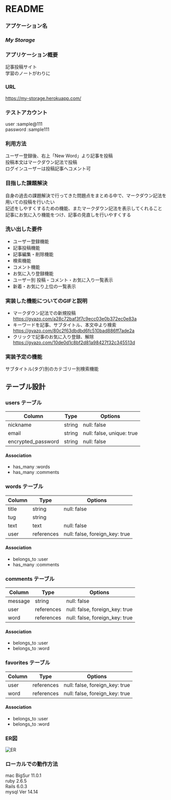 # README

### アプケーション名 

### *My Storage*

### アプリケーション概要
記事投稿サイト  
学習のノートがわりに  

### URL
https://my-storage.herokuapp.com/

### テストアカウント
user      :sample@111  
password  :sample111

### 利用方法

ユーザー登録後、右上「New Word」より記事を投稿  
投稿本文はマークダウン記法で投稿  
ログインユーザーは投稿記事へコメント可

### 目指した課題解決

自身の過去の課題解決で行ってきた問題点をまとめる中で、マークダウン記法を用いての投稿を行いたい  
記述をしやすくするための機能、またマークダウン記法を表示してくれること
記事にお気に入り機能をつけ、記事の見直しを行いやすくする

### 洗い出した要件

- ユーザー登録機能
- 記事投稿機能
- 記事編集・削除機能
- 検索機能
- コメント機能
- お気に入り登録機能
- ユーザー別 投稿・コメント・お気に入り一覧表示
- 新着・お気にり上位の一覧表示

### 実装した機能についてのGIFと説明

- マークダウン記法での新規投稿 https://gyazo.com/a28c72baf3f7c9ecc03e0b372ec0e83a
- キーワードを記事、サブタイトル、本文中より検索 https://gyazo.com/80c2f63dbdbd6fc510bad886ff7ade2a
- クリックで記事のお気に入り登録、解除 https://gyazo.com/10de0d1c8bf2d81a98427f32c345513d

### 実装予定の機能
サブタイトル(タグ)別のカテゴリー別検索機能

## テーブル設計

### users テーブル

| Column               | Type    | Options                   |
| -------------------- | ------- | ------------------------- |
| nickname             | string  | null: false               |
| email                | string  | null: false, unique: true | 
| encrypted_password   | string  | null: false               |

#### Association

- has_many :words
- has_many :comments



### words テーブル

| Column   | Type       | Options                        |
| -------- | ---------- | ------------------------------ |
| title    | string     | null: false                    |
| tug      | string     |                                |
| text     | text       | null: false                    |
| user     | references | null: false, foreign_key: true |


#### Association

- belongs_to :user
- has_many   :comments



### comments テーブル

| Column    | Type       | Options                           |
| --------- | ---------- | --------------------------------- |
| message   | string     | null: false                       |
| user      | references | null: false, foreign_key: true    |
| word      | references | null: false, foreign_key: true    |

#### Association

- belongs_to :user
- belongs_to :word


### favorites テーブル

| Column    | Type       | Options                           |
| --------- | ---------- | --------------------------------- |
| user      | references | null: false, foreign_key: true    |
| word      | references | null: false, foreign_key: true    |

#### Association

- belongs_to :user
- belongs_to :word

### ER図

![ER](https://user-images.githubusercontent.com/78344279/112260914-30736880-8cae-11eb-8d6b-b249cbe30d73.png)

### ローカルでの動作方法
mac BigSur 11.0.1  
ruby 2.6.5  
Rails 6.0.3  
mysql  Ver 14.14  
